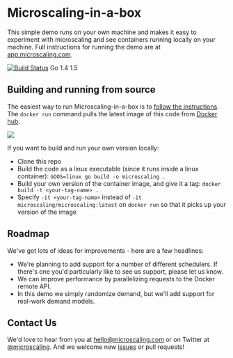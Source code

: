 # Microscaling-in-a-box

This simple demo runs on your own machine and makes it easy to experiment with microscaling and see containers running locally 
on your machine. Full instructions for running the demo are at [app.microscaling.com](https://app.microscaling.com). 

[![Build Status](https://api.travis-ci.org/microscaling/microcaling.svg)](https://travis-ci.org/microscaling/microscaling) Go 1.4 1.5

## Building and running from source

The easiest way to run Microscaling-in-a-box is to [follow the instructions](http://app.microscaling.com). The `docker run` command 
pulls the latest image of this code from [Docker hub](https://hub.docker.com/u/microscaling/microscaling). 

[![](https://badge.imagelayers.io/microscaling/microscaling:latest.svg)](https://imagelayers.io/?images=microscaling/microscaling:latest 'Get your own badge on imagelayers.io')

If you want to build and run your own version locally:

- Clone this repo
- Build the code as a linux executable (since it runs inside a linux container): 
`GOOS=linux go build -o microscaling .`
- Build your own version of the container image, and give it a tag:
`docker build -t <your-tag-name> .`
- Specify `-it <your-tag-name>` instead of `-it microscaling/microscaling:latest` on `docker run` so that it picks up your version of the image

## Roadmap

We've got lots of ideas for improvements - here are a few headlines:

- We're planning to add support for a number of different schedulers. If there's one you'd particularly like to see us support, please let us know.
- We can improve performance by parallelizing requests to the Docker remote API.
- In this demo we simply randomize demand, but we'll add support for real-work demand models.

## Contact Us

We'd love to hear from you at [hello@microscaling.com](mailto:hello@microscaling.com) or on Twitter at [@microscaling](http://twitter.com/microscaling). 
And we welcome new [issues](https://github.com/microscaling/microscaling/issues) or pull requests!

